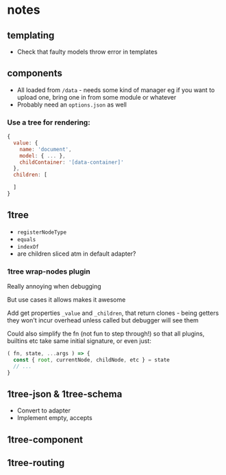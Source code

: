 # notes

## templating

- Check that faulty models throw error in templates

## components

- All loaded from `/data` - needs some kind of manager eg if you want to upload
  one, bring one in from some module or whatever
- Probably need an `options.json` as well

### Use a tree for rendering:

```javascript
{
  value: {
    name: 'document',
    model: { ... },
    childContainer: '[data-container]'
  },
  children: [

  ]
}
```

## 1tree

- `registerNodeType`
- `equals`
- `indexOf`
- are children sliced atm in default adapter?

### 1tree wrap-nodes plugin

Really annoying when debugging

But use cases it allows makes it awesome

Add get properties `_value` and `_children`, that return clones - being getters
they won't incur overhead unless called but debugger will see them

Could also simplify the fn (not fun to step through!) so that all plugins,
builtins etc take same initial signature, or even just:

```javascript
( fn, state, ...args ) => {
  const { root, currentNode, childNode, etc } = state
  // ...
}
```

## 1tree-json & 1tree-schema

- Convert to adapter
- Implement empty, accepts

## 1tree-component

## 1tree-routing

